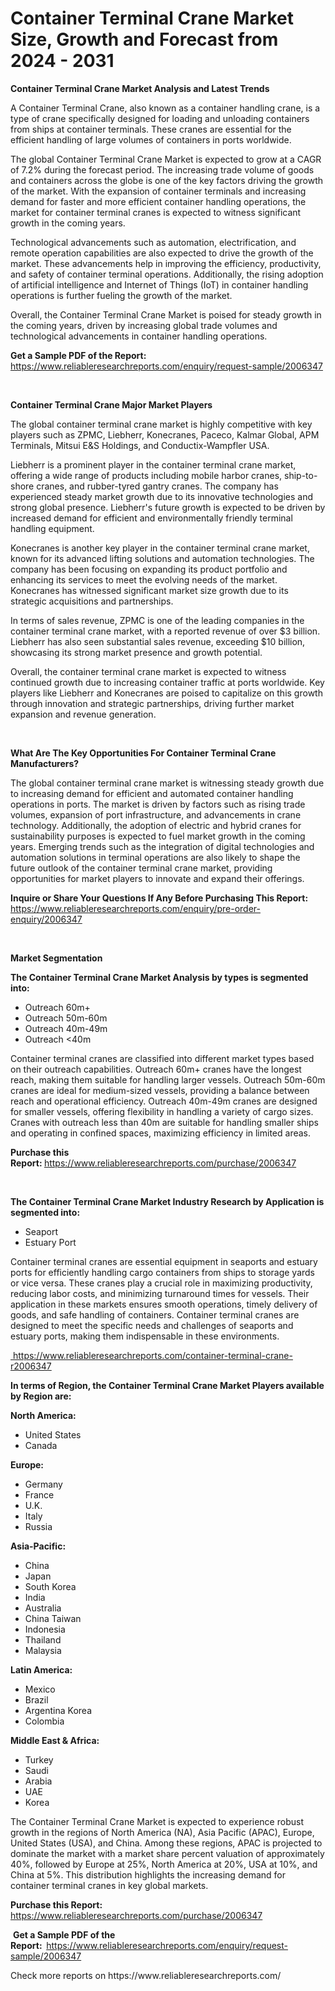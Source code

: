 <p><h1>Container Terminal Crane Market Size, Growth and Forecast from 2024 - 2031</h1></p><p><strong>Container Terminal Crane Market Analysis and Latest Trends</strong></p>
<p><p>A Container Terminal Crane, also known as a container handling crane, is a type of crane specifically designed for loading and unloading containers from ships at container terminals. These cranes are essential for the efficient handling of large volumes of containers in ports worldwide.</p><p>The global Container Terminal Crane Market is expected to grow at a CAGR of 7.2% during the forecast period. The increasing trade volume of goods and containers across the globe is one of the key factors driving the growth of the market. With the expansion of container terminals and increasing demand for faster and more efficient container handling operations, the market for container terminal cranes is expected to witness significant growth in the coming years.</p><p>Technological advancements such as automation, electrification, and remote operation capabilities are also expected to drive the growth of the market. These advancements help in improving the efficiency, productivity, and safety of container terminal operations. Additionally, the rising adoption of artificial intelligence and Internet of Things (IoT) in container handling operations is further fueling the growth of the market.</p><p>Overall, the Container Terminal Crane Market is poised for steady growth in the coming years, driven by increasing global trade volumes and technological advancements in container handling operations.</p></p>
<p><strong>Get a Sample PDF of the Report:&nbsp;</strong> <a href="https://www.reliableresearchreports.com/enquiry/request-sample/2006347">https://www.reliableresearchreports.com/enquiry/request-sample/2006347</a></p>
<p>&nbsp;</p>
<p><strong>Container Terminal Crane Major Market Players</strong></p>
<p><p>The global container terminal crane market is highly competitive with key players such as ZPMC, Liebherr, Konecranes, Paceco, Kalmar Global, APM Terminals, Mitsui E&S Holdings, and Conductix-Wampfler USA.</p><p>Liebherr is a prominent player in the container terminal crane market, offering a wide range of products including mobile harbor cranes, ship-to-shore cranes, and rubber-tyred gantry cranes. The company has experienced steady market growth due to its innovative technologies and strong global presence. Liebherr's future growth is expected to be driven by increased demand for efficient and environmentally friendly terminal handling equipment.</p><p>Konecranes is another key player in the container terminal crane market, known for its advanced lifting solutions and automation technologies. The company has been focusing on expanding its product portfolio and enhancing its services to meet the evolving needs of the market. Konecranes has witnessed significant market size growth due to its strategic acquisitions and partnerships.</p><p>In terms of sales revenue, ZPMC is one of the leading companies in the container terminal crane market, with a reported revenue of over $3 billion. Liebherr has also seen substantial sales revenue, exceeding $10 billion, showcasing its strong market presence and growth potential.</p><p>Overall, the container terminal crane market is expected to witness continued growth due to increasing container traffic at ports worldwide. Key players like Liebherr and Konecranes are poised to capitalize on this growth through innovation and strategic partnerships, driving further market expansion and revenue generation.</p></p>
<p>&nbsp;</p>
<p><strong>What Are The Key Opportunities For Container Terminal Crane Manufacturers?</strong></p>
<p><p>The global container terminal crane market is witnessing steady growth due to increasing demand for efficient and automated container handling operations in ports. The market is driven by factors such as rising trade volumes, expansion of port infrastructure, and advancements in crane technology. Additionally, the adoption of electric and hybrid cranes for sustainability purposes is expected to fuel market growth in the coming years. Emerging trends such as the integration of digital technologies and automation solutions in terminal operations are also likely to shape the future outlook of the container terminal crane market, providing opportunities for market players to innovate and expand their offerings.</p></p>
<p><strong>Inquire or Share Your Questions If Any Before Purchasing This Report:</strong> <a href="https://www.reliableresearchreports.com/enquiry/pre-order-enquiry/2006347">https://www.reliableresearchreports.com/enquiry/pre-order-enquiry/2006347</a></p>
<p>&nbsp;</p>
<p><strong>Market Segmentation</strong></p>
<p><strong>The Container Terminal Crane Market Analysis by types is segmented into:</strong></p>
<p><ul><li>Outreach 60m+</li><li>Outreach 50m-60m</li><li>Outreach 40m-49m</li><li>Outreach <40m</li></ul></p>
<p><p>Container terminal cranes are classified into different market types based on their outreach capabilities. Outreach 60m+ cranes have the longest reach, making them suitable for handling larger vessels. Outreach 50m-60m cranes are ideal for medium-sized vessels, providing a balance between reach and operational efficiency. Outreach 40m-49m cranes are designed for smaller vessels, offering flexibility in handling a variety of cargo sizes. Cranes with outreach less than 40m are suitable for handling smaller ships and operating in confined spaces, maximizing efficiency in limited areas.</p></p>
<p><strong>Purchase this Report:&nbsp;</strong><a href="https://www.reliableresearchreports.com/purchase/2006347">https://www.reliableresearchreports.com/purchase/2006347</a></p>
<p>&nbsp;</p>
<p><strong>The Container Terminal Crane Market Industry Research by Application is segmented into:</strong></p>
<p><ul><li>Seaport</li><li>Estuary Port</li></ul></p>
<p><p>Container terminal cranes are essential equipment in seaports and estuary ports for efficiently handling cargo containers from ships to storage yards or vice versa. These cranes play a crucial role in maximizing productivity, reducing labor costs, and minimizing turnaround times for vessels. Their application in these markets ensures smooth operations, timely delivery of goods, and safe handling of containers. Container terminal cranes are designed to meet the specific needs and challenges of seaports and estuary ports, making them indispensable in these environments.</p></p>
<p><a href="https://www.reliableresearchreports.com/container-terminal-crane-r2006347">&nbsp;https://www.reliableresearchreports.com/container-terminal-crane-r2006347</a></p>
<p><strong>In terms of Region, the Container Terminal Crane Market Players available by Region are:</strong></p>
<p>
    <p> <strong> North America: </strong>
        <ul>
            <li>United States</li>
            <li>Canada</li>
        </ul>
        </p> 
    <p> <strong> Europe: </strong>
        <ul>
            <li>Germany</li>
            <li>France</li>
            <li>U.K.</li>
            <li>Italy</li>
            <li>Russia</li>
        </ul>
        </p> 
    <p> <strong> Asia-Pacific: </strong>
        <ul>
            <li>China</li>
            <li>Japan</li>
            <li>South Korea</li>
            <li>India</li>
            <li>Australia</li>
            <li>China Taiwan</li>
            <li>Indonesia</li>
            <li>Thailand</li>
            <li>Malaysia</li>
        </ul>
        </p> 
    <p> <strong> Latin America: </strong>
        <ul>
            <li>Mexico</li>
            <li>Brazil</li>
            <li>Argentina Korea</li>
            <li>Colombia</li>
        </ul>
        </p> 
    <p> <strong> Middle East & Africa: </strong>
        <ul>
            <li>Turkey</li>
            <li>Saudi</li>
            <li>Arabia</li>
            <li>UAE</li>
            <li>Korea</li>
        </ul>
    </p>
    </p>
<p><p>The Container Terminal Crane Market is expected to experience robust growth in the regions of North America (NA), Asia Pacific (APAC), Europe, United States (USA), and China. Among these regions, APAC is projected to dominate the market with a market share percent valuation of approximately 40%, followed by Europe at 25%, North America at 20%, USA at 10%, and China at 5%. This distribution highlights the increasing demand for container terminal cranes in key global markets.</p></p>
<p><strong>Purchase this Report: </strong><a href="https://www.reliableresearchreports.com/purchase/2006347">https://www.reliableresearchreports.com/purchase/2006347</a></p>
<p>&nbsp;<strong>Get a Sample PDF of the Report:&nbsp;&nbsp;</strong><a href="https://www.reliableresearchreports.com/enquiry/request-sample/2006347">https://www.reliableresearchreports.com/enquiry/request-sample/2006347</a></p>
<p><strong></strong></p>
<p>Check more reports on https://www.reliableresearchreports.com/</p>